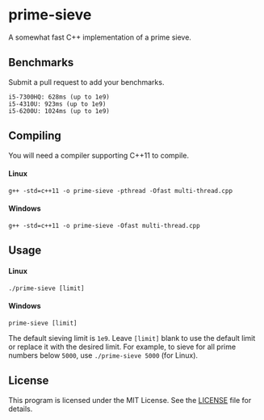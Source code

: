 # prime-sieve
A somewhat fast C++ implementation of a prime sieve.

## Benchmarks
Submit a pull request to add your benchmarks.

```
i5-7300HQ: 628ms (up to 1e9)
i5-4310U: 923ms (up to 1e9)
i5-6200U: 1024ms (up to 1e9)
```

## Compiling
You will need a compiler supporting C++11 to compile.
#### Linux
```
g++ -std=c++11 -o prime-sieve -pthread -Ofast multi-thread.cpp
```
#### Windows
```
g++ -std=c++11 -o prime-sieve -Ofast multi-thread.cpp
```

## Usage
#### Linux
```
./prime-sieve [limit]
```
#### Windows
```
prime-sieve [limit]
```
The default sieving limit is `1e9`. Leave `[limit]` blank to use the default limit or replace it with the desired limit.
For example, to sieve for all prime numbers below `5000`, use `./prime-sieve 5000` (for Linux).

## License
This program is licensed under the MIT License. See the [LICENSE](LICENSE) file for details.

